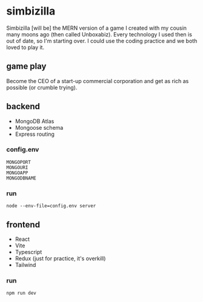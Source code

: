 # simbizilla

Simbizilla [will be] the MERN version of a game I created with my cousin many moons ago (then called Unboxabiz). Every technology I used then is out of date, so I'm starting over. I could use the coding practice and we both loved to play it.

## game play

Become the CEO of a start-up commercial corporation and get as rich as possible (or crumble trying).

## backend

-   MongoDB Atlas
-   Mongoose schema
-   Express routing

### config.env

```
MONGOPORT
MONGOURI
MONGOAPP
MONGODBNAME
```

### run

`node --env-file=config.env server`

## frontend

-   React
-   Vite
-   Typescript
-   Redux (just for practice, it's overkill)
-   Tailwind

### run

`npm run dev`
